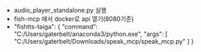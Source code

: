 - audio_player_standalone.py 실행
- fish-mcp 에서 docker로 api 열기(8080기준)
- "fishtts-taiga": {
      "command": "C:/Users/gaterbelt/anaconda3/python.exe",
      "args": [
        "C:/Users/gaterbelt/Downloads/speak_mcp/speak_mcp.py"
      ]
    }
